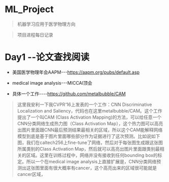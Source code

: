 # ML_Project

> 机器学习应用于医学物理方向 

> 项目进程每日记录

# Day1 --论文查找阅读

*  美国医学物理年会AAPM---https://aapm.org/pubs/default.asp


*  medical image analysis---MICCAI顶会

* 具体一个工作----https://github.com/metalbubble/CAM

> 这里我安利一下我CVPR‘16上发表的一个工作：CNN Discriminative Localization and Saliency，代码也在这里metalbubble/CAM。这个工作提出了一个叫CAM (Class Activation Mapping)的方法，可以给任意一个CNN分类网络生成热力图（Class Activation Map），这个热力图可以高亮出图片里面跟CNN最后预测结果最相关的区域，所以这个CAM能解释网络模型到底是基于图片里面哪些部分作为证据进行了这次预测。比如说如下图，我们在caltech256上fine-tune了网络，然后对于每张图生成跟这张图所属类别的Class Activation Map，然后就可以高亮出图片里面跟类别最相关的区域。这里在训练过程中，网络并没有接收到任何bounding box的标定。所以一个在medical image analysis上直接扩展是，CNN分类网络预测出这张图里面有很大概率有cancer，这个高亮出来的区域很可能就是cancer区域，


